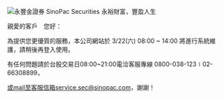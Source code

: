 ![永豐金證券 SinoPac Securities 永裕財富，豐盈人生](data:image/png;base64...)

親愛的客戶　您好：

為提供您更優質的服務，本公司網站於 3/22(六) 08:00 ~ 14:00 將進行系統維護，請稍後再登入使用。

有任何問題請於台股交易日08:00~21:00電洽客服專線 0800-038-123∣02-66308899，

或mail至客服信箱service.sec@sinopac.com，謝謝！
